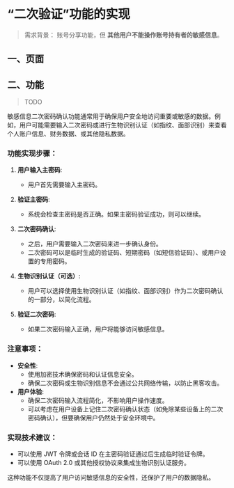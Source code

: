 # “二次验证”功能的实现

> 需求背景： 账号分享功能，但 **其他用户不能操作账号持有者的敏感信息**。

## 一、页面

## 二、功能

> TODO

敏感信息二次密码确认功能通常用于确保用户安全地访问重要或敏感的数据。例如，用户可能需要输入二次密码或进行生物识别认证（如指纹、面部识别）来查看个人账户信息、财务数据、或其他隐私数据。

### 功能实现步骤：

1. **用户输入主密码**:

   - 用户首先需要输入主密码。

2. **验证主密码**:

   - 系统会检查主密码是否正确。如果主密码验证成功，则可以继续。

3. **二次密码确认**:

   - 之后，用户需要输入二次密码来进一步确认身份。
   - 二次密码可以是临时生成的验证码、短期密码（如短信验证码）、或用户设置的专用密码。

4. **生物识别认证（可选）**:

   - 用户可以选择使用生物识别认证（如指纹、面部识别）作为二次密码确认的一部分，以简化流程。

5. **验证二次密码**:
   - 如果二次密码输入正确，用户将能够访问敏感信息。

### 注意事项：

- **安全性**:
  - 使用加密技术确保密码和认证信息安全。
  - 确保二次密码或生物识别信息不会通过公共网络传输，以防止黑客攻击。
- **用户体验**:
  - 确保二次密码输入流程简化，不影响用户操作速度。
  - 可以考虑在用户设备上记住二次密码确认状态（如免除某些设备上的二次密码确认），但要确保用户仍然处于安全环境中。

### 实现技术建议：

- 可以使用 JWT 令牌或会话 ID 在主密码验证通过后生成临时验证令牌。
- 可以使用 OAuth 2.0 或其他授权协议来集成生物识别认证服务。

这种功能不仅提高了用户访问敏感信息的安全性，还保护了用户的数据隐私。
